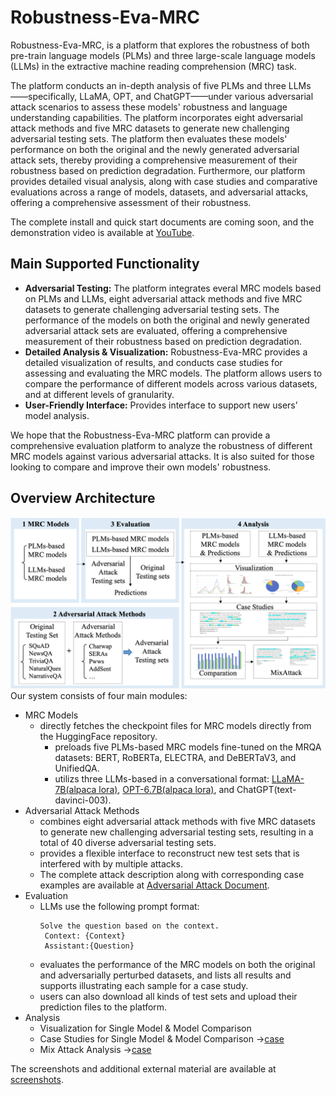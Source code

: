 # Robustness-Eva-MRC

Robustness-Eva-MRC, is a platform that explores the robustness of both pre-train language models (PLMs) and three large-scale language models (LLMs) in the extractive machine reading comprehension (MRC) task. 

The platform conducts an in-depth analysis of five PLMs and three LLMs——specifically, LLaMA, OPT, and ChatGPT——under various adversarial attack scenarios to assess these models' robustness and language understanding capabilities.
The platform incorporates eight adversarial attack methods and five MRC datasets to generate new challenging adversarial testing sets. 
The platform then evaluates these models' performance on both the original and the newly generated adversarial attack sets, thereby providing a comprehensive measurement of their robustness based on prediction degradation.
Furthermore, our platform provides detailed visual analysis, along with case studies and comparative evaluations across a range of models, datasets, and adversarial attacks, offering a comprehensive assessment of their robustness.


The complete install and quick start documents are coming soon, and the demonstration video is available at [YouTube](https://www.youtube.com/watch?v=p0yO0n-iBz4&t=7s).


## Main Supported Functionality 
* **Adversarial Testing:** 
  The platform integrates everal MRC models based on PLMs and LLMs, eight adversarial attack methods and five MRC datasets to generate challenging adversarial testing sets. The performance of the models on both the original and newly generated adversarial attack sets are evaluated, offering a comprehensive measurement of their robustness based on prediction degradation.
* **Detailed Analysis & Visualization:** 
  Robustness-Eva-MRC provides a detailed visualization of results, and conducts case studies for assessing and evaluating the MRC models. 
  The platform allows users to compare the performance of different models across various datasets, and at different levels of granularity.
* **User-Friendly Interface:** 
  Provides interface to support new users’ model analysis.

We hope that the Robustness-Eva-MRC platform can provide a comprehensive evaluation platform to analyze the robustness of different MRC models against various adversarial attacks. 
It is also suited for those looking to compare and improve their own models' robustness.


## Overview Architecture
![alt 属性文本](./src/framework.png)
Our system consists of four main modules: 
* MRC Models
   * directly fetches the checkpoint files for MRC models directly from the HuggingFace repository. 
     * preloads five PLMs-based MRC models fine-tuned on the MRQA datasets: BERT, RoBERTa, ELECTRA, and DeBERTaV3, and UnifiedQA.
     * utilizs three LLMs-based in a conversational format: [LLaMA-7B(alpaca lora)](https://huggingface.co/chainyo/alpaca-lora-7b), [OPT-6.7B(alpaca lora)](https://huggingface.co/rcshubhadeep/opt-6.7b-lora-alpaca
), and ChatGPT(text-davinci-003).
* Adversarial Attack Methods
   * combines eight adversarial attack methods with five MRC datasets to generate new challenging adversarial testing sets, resulting in a total of 40 diverse adversarial testing sets.
   * provides a flexible interface to reconstruct new test sets that is interfered with by multiple attacks.
   * The complete attack description along with corresponding case examples are available at [Adversarial Attack Document](https://github.com/distantJing/Robustness-Eva-MRC/tree/main/Adversarial%20Attack%20Document).
* Evaluation
   *  LLMs use the following prompt format:
       ```
       Solve the question based on the context.
        Context: {Context}
        Assistant:{Question}
       ```
   * evaluates the performance of the MRC models on both the original and adversarially perturbed datasets, and lists all results and supports illustrating each sample for a case study.
   * users can also download all kinds of test sets and upload their prediction files to the platform.
* Analysis 
   * Visualization for Single Model & Model Comparison
   * Case Studies for Single Model & Model Comparison ->[case](https://github.com/distantJing/Robustness-Eva-MRC/tree/main/Case)
   * Mix Attack Analysis ->[case](https://github.com/distantJing/Robustness-Eva-MRC/tree/main/Case)
  

The screenshots and additional external material are available at [screenshots](https://github.com/distantJing/Robustness-Eva-MRC/tree/main/screenshots).

